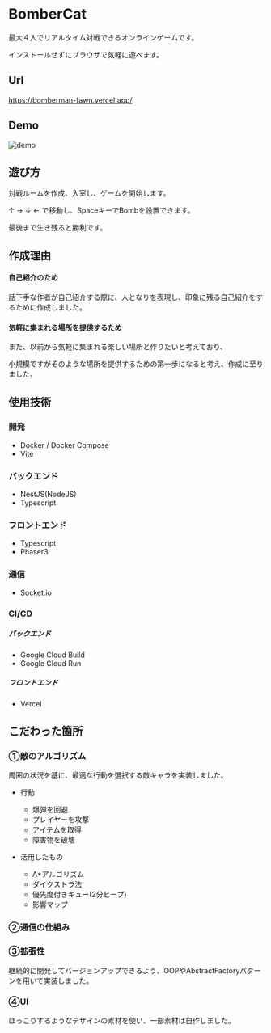 # BomberCat
最大４人でリアルタイム対戦できるオンラインゲームです。

インストールせずにブラウザで気軽に遊べます。
## Url
https://bomberman-fawn.vercel.app/
## Demo
![demo](assets/demo.gif)
## 遊び方
対戦ルームを作成、入室し、ゲームを開始します。

↑ → ↓ ← で移動し、SpaceキーでBombを設置できます。

最後まで生き残ると勝利です。
## 作成理由

#### 自己紹介のため
話下手な作者が自己紹介する際に、人となりを表現し、印象に残る自己紹介をするために作成しました。
#### 気軽に集まれる場所を提供するため
また、以前から気軽に集まれる楽しい場所と作りたいと考えており、

小規模ですがそのような場所を提供するための第一歩になると考え、作成に至りました。
## 使用技術
### 開発
- Docker / Docker Compose
- Vite
### バックエンド
- NestJS(NodeJS)
- Typescript
### フロントエンド
- Typescript
- Phaser3
### 通信
- Socket.io
### CI/CD
##### バックエンド
- Google Cloud Build
- Google Cloud Run
##### フロントエンド
- Vercel
## こだわった箇所
### ①敵のアルゴリズム
周囲の状況を基に、最適な行動を選択する敵キャラを実装しました。
- 行動
    - 爆弾を回避
    - プレイヤーを攻撃
    - アイテムを取得
    - 障害物を破壊

- 活用したもの
    - A*アルゴリズム
    - ダイクストラ法
    - 優先度付きキュー(2分ヒープ)
    - 影響マップ
### ②通信の仕組み

### ③拡張性
継続的に開発してバージョンアップできるよう、OOPやAbstractFactoryパターンを用いて実装しました。
### ④UI
ほっこりするようなデザインの素材を使い、一部素材は自作しました。
## 